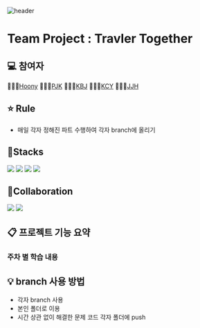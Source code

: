 ![header](https://capsule-render.vercel.app/api?type=waving&color=auto&height=200&section=header&text=Travle%20Together&fontSize=90)

# Team Project : Travler Together

## 💻 참여자
👩🏻‍💻[Hoony](https://github.com/Hoonyyyy) 
👨🏻‍💻[PJK](https://github.com/jongkwon5) 
👨🏻‍💻[KBJ](https://github.com/Jun048) 
👨🏻‍💻[KCY](https://github.com/kimchoyool)
👨🏻‍💻[JJH](https://github.com/RaspberryIcecream)

## ⭐️ Rule
- 매일 각자 정해진 파트 수행하여 각자 branch에 올리기

## 🚀Stacks
<img src="https://img.shields.io/badge/HTML-E34F26?style=flat&logo=HTML5&logoColor=white"/> <img src="https://img.shields.io/badge/CSS3-1572B6?style=flat&logo=CSS3&logoColor=white"/> <img src="https://img.shields.io/badge/JAVASCRIPT-7DF1E?style=flat&logo=Javascript&logoColor=white"/> <img src="https://img.shields.io/badge/SPRING-6DB33F?style=flat&logo=SPRING&logoColor=white"/>


## 👥Collaboration
<img src="https://img.shields.io/badge/Notion-000000?style=flat&logo=NOTION&logoColor=white"/> <img src="https://img.shields.io/badge/Github-181717?style=flat&logo=GITHUB&logoColor=white"/>

## 📋 프로젝트 기능 요약
### 주차 별 학습 내용



## 💡 branch 사용 방법
- 각자 branch 사용
- 본인 폴더로 이용 
- 시간 상관 없이 해결한 문제 코드 각자 폴더에 push







